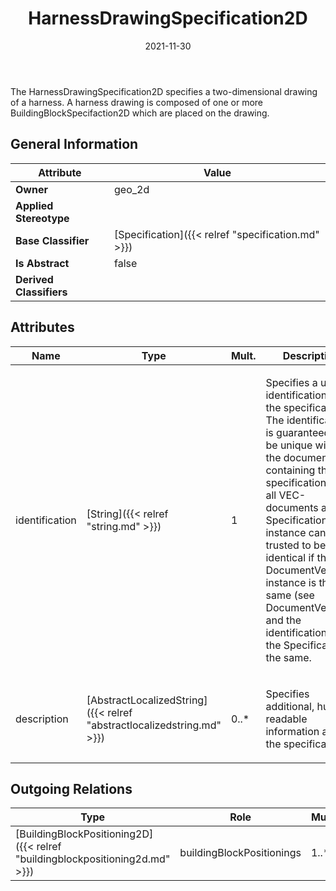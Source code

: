 ﻿---
title: HarnessDrawingSpecification2D
toc: false
type: specs
date: "2021-11-30"
draft: false
specification: VEC
version: 2.0.0-rc1
documentType: "Recommendation"
elementType: Class
classes:
  - HarnessDrawingSpecification2D
menu_name: vec-2.0.0-rc1
---
<p> The HarnessDrawingSpecification2D specifies a two-dimensional drawing of a harness. A harness drawing is composed of one or more BuildingBlockSpecifaction2D which are placed on the drawing.      </p>

## General Information

| Attribute               | Value |
|-------------------------|-------|
| **Owner**               | geo_2d |
| **Applied Stereotype**  |   |
| **Base Classifier**     | [Specification]({{< relref "specification.md" >}})<br/>  |
| **Is Abstract**         | false |
| **Derived Classifiers** |   |

## Attributes
|  Name  |  Type  |  Mult.  |  Description  |  Owning Classifier  |
|--------|--------|---------|---------------|--------------|
|identification | [String]({{< relref "string.md" >}}) | 1 | <p> Specifies a unique identification of the specification. The identification is guaranteed to be unique within the document containing the specification. For all VEC-documents a Specification-instance can be trusted to be identical if the DocumentVersion-instance is the same (see DocumentVersion) and the identification of the Specification is the same.      </p> | [Specification]({{< relref "specification.md" >}}) |
|description | [AbstractLocalizedString]({{< relref "abstractlocalizedstring.md" >}}) | 0..* | <p> Specifies additional, human readable information about the specification.      </p> | [Specification]({{< relref "specification.md" >}}) |

## Outgoing Relations
|    Type  |   Role   |   Mult.   |   Mult.   |   Description   |
|----------|----------|-----------|-----------|-----------------|
| [BuildingBlockPositioning2D]({{< relref "buildingblockpositioning2d.md" >}}) | buildingBlockPositionings | 1..* | 1 | Specifies the BuildingBlockPositioning2Ds that are forming the 2D harness drawing. |

